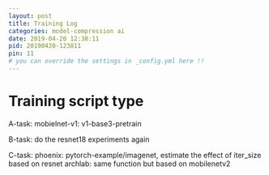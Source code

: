```yaml
---
layout: post
title: Training Log
categories: model-compression ai
date: 2019-04-20 12:38:11
pid: 20190420-123811
pin: 11
# you can override the settings in _config.yml here !!
---
```


# Training script type

A-task:
  mobielnet-v1: v1-base3-pretrain
  
B-task:
  do the resnet18 experiments again

C-task: 
  phoenix: pytorch-example/imagenet, estimate the effect of iter_size based on resnet
  archlab: same function but based on mobilenetv2


